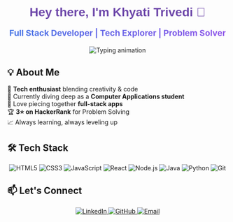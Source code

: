 <h1 align="center" style="font-family: 'Poppins', sans-serif; font-weight: bold; color: #6e48aa; margin-top: 20px;">
  Hey there, I'm Khyati Trivedi 👋 
</h1>

<p align="center" style="font-size: 1.2rem;">
  <b style="background: linear-gradient(90deg, #4776E6, #8E54E9); -webkit-background-clip: text; -webkit-text-fill-color: transparent;">Full Stack Developer | Tech Explorer | Problem Solver</b>
</p>

<!-- Animated Divider -->
<p align="center">
  <img src="https://readme-typing-svg.demolab.com?font=Fira+Code&pause=1000&color=9D50BB&center=true&vCenter=true&width=435&lines=Building+digital+solutions+that+matter;Turning+ideas+into+functional+reality;Code+with+creativity" alt="Typing animation" />
</p>

## 💡 About Me

🚀 **Tech enthusiast** blending creativity & code  
🦾 Currently diving deep as a **Computer Applications student**  
🌱 Love piecing together **full-stack apps**  
🏆 **3⭐ on HackerRank** for Problem Solving  
📈 Always learning, always leveling up  

## 🛠️ Tech Stack

<p align="center">
  <img src="https://img.shields.io/badge/HTML5-E34F26?style=for-the-badge&logo=html5&logoColor=white" alt="HTML5">
  <img src="https://img.shields.io/badge/CSS3-1572B6?style=for-the-badge&logo=css3&logoColor=white" alt="CSS3">
  <img src="https://img.shields.io/badge/JavaScript-F7DF1E?style=for-the-badge&logo=javascript&logoColor=black" alt="JavaScript">
  <img src="https://img.shields.io/badge/React-20232A?style=for-the-badge&logo=react&logoColor=61DAFB" alt="React">
  <img src="https://img.shields.io/badge/Node.js-43853D?style=for-the-badge&logo=node.js&logoColor=white" alt="Node.js">
  <img src="https://img.shields.io/badge/Java-ED8B00?style=for-the-badge&logo=openjdk&logoColor=white" alt="Java">
  <img src="https://img.shields.io/badge/Python-3776AB?style=for-the-badge&logo=python&logoColor=white" alt="Python">
  <img src="https://img.shields.io/badge/Git-F05032?style=for-the-badge&logo=git&logoColor=white" alt="Git">
</p>

## 📫 Let's Connect

<p align="center">
  <a href="www.linkedin.com/in/khyati-trivedi-985685289">
    <img src="" alt="LinkedIn">
  </a>
  <a href="https://github.com/Khyati-Trivedi25">
    <img src="https://img.shields.io/badge/GitHub-100000?style=for-the-badge&logo=github&logoColor=white" alt="GitHub">
  </a>
  <a href="khyatitrivedi2509@gmail.com">
    <img src="https://img.shields.io/badge/Email-D14836?style=for-the-badge&logo=gmail&logoColor=white" alt="Email">
  </a>
</p>


